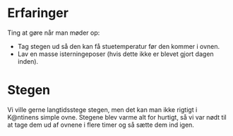 # Erfaringer

Ting at gøre når man møder op:

  + Tag stegen ud så den kan få stuetemperatur før den kommer i ovnen.
  + Lav en masse isterningeposer (hvis dette ikke er blevet gjort dagen inden).


# Stegen

Vi ville gerne langtidsstege stegen, men det kan man ikke rigtigt i K@ntinens
simple ovne.  Stegene blev varme alt for hurtigt, så vi var nødt til at tage dem
ud af ovnene i flere timer og så sætte dem ind igen.
